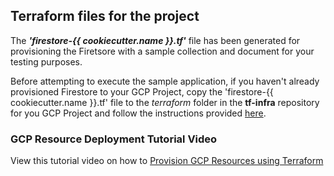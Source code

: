 ## Terraform files for the project

The ***'firestore-{{ cookiecutter.name }}.tf'*** file has been generated for provisioning the Firetsore with a sample collection and document for your testing purposes.  

Before attempting to execute the sample application, if you haven't already provisioned Firestore to your GCP Project, copy the 'firestore-{{ cookiecutter.name }}.tf' file to the *terraform* folder in the **tf-infra** repository for you GCP Project and follow the instructions provided [here](https://simplify.telus.com/docs/developer-docs/docs/topics/applying-terraform-configuration-in-gcp-6e4wBLR5Je9aP5Vd8y70vA.md).

### GCP Resource Deployment Tutorial Video

View this tutorial video on how to [Provision GCP Resources using Terraform](https://drive.google.com/file/d/1W0vaGDTZoZqCNUXHFZnekFY89rmcnqOY/view?usp=sharing)